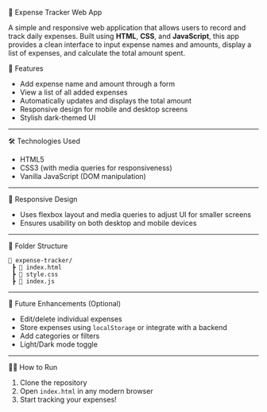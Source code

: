 💸 Expense Tracker Web App

A simple and responsive web application that allows users to record and track daily expenses. Built using **HTML**, **CSS**, and **JavaScript**, this app provides a clean interface to input expense names and amounts, display a list of expenses, and calculate the total amount spent.


 🚀 Features

* Add expense name and amount through a form
* View a list of all added expenses
* Automatically updates and displays the total amount
* Responsive design for mobile and desktop screens
* Stylish dark-themed UI

__________________________________________________________________________
🛠 Technologies Used

* HTML5
* CSS3 (with media queries for responsiveness)
* Vanilla JavaScript (DOM manipulation)
___________________________________________________________________________

📱 Responsive Design

* Uses flexbox layout and media queries to adjust UI for smaller screens
* Ensures usability on both desktop and mobile devices

___________________________________________________________________________


📁 Folder Structure

```
📁 expense-tracker/
 ┣ 📄 index.html
 ┣ 📄 style.css
 ┣ 📄 index.js
```

__________________________________________________________________________

🧩 Future Enhancements (Optional)

* Edit/delete individual expenses
* Store expenses using `localStorage` or integrate with a backend
* Add categories or filters
* Light/Dark mode toggle

_________________________________________________________________________

🧑‍💻 How to Run

1. Clone the repository
2. Open `index.html` in any modern browser
3. Start tracking your expenses!


